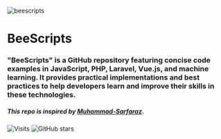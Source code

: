 ![beescripts](https://github.com/KawsarAhmad43/BeeScripts/assets/54704888/ab3956c9-b16b-449f-b11a-3f75bd47b040)

# BeeScripts
### "BeeScripts" is a GitHub repository featuring concise code examples in JavaScript, PHP, Laravel, Vue.js, and machine learning. It provides practical implementations and best practices to help developers learn and improve their skills in these technologies.


##### This repo is inspired by [Muhammad-Sarfaraz](https://github.com/Muhammad-Sarfaraz).

![Visits](https://api.visitorbadge.io/api/visitors?path=KawsarAhmad43/BeeScripts)
![GitHub stars](https://img.shields.io/github/stars/KawsarAhmad43/BeeScripts)



